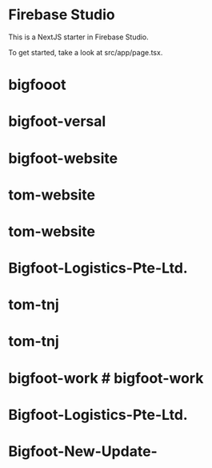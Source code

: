 # Firebase Studio

This is a NextJS starter in Firebase Studio.

To get started, take a look at src/app/page.tsx.
# bigfooot
# bigfoot-versal
# bigfoot-website
# tom-website
# tom-website
# Bigfoot-Logistics-Pte-Ltd.
# tom-tnj
# tom-tnj
# bigfoot-work # bigfoot-work
# Bigfoot-Logistics-Pte-Ltd.
# Bigfoot-New-Update-
